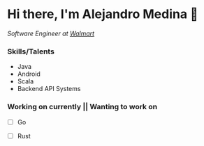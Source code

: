 # Hi there, I'm Alejandro Medina 👋

*Software Engineer at [Walmart](https://www.walmart.com/)*

### Skills/Talents

- Java
- Android
- Scala
- Backend API Systems

### Working on currently || Wanting to work on

- [ ] Go
- [ ] Rust

